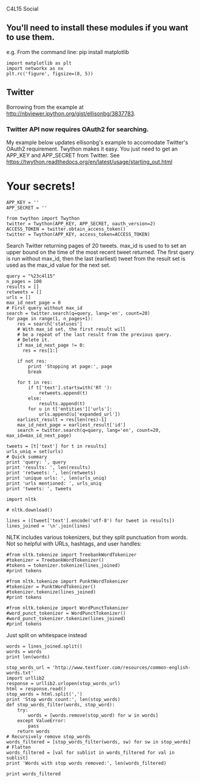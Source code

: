 

C4L15 Social

## You'll need to install these modules if you want to use them.
e.g. From the command line: pip install matplotlib

    import matplotlib as plt
    import networkx as nx
    plt.rc('figure', figsize=(8, 5))

## Twitter
Borrowing from the example at http://nbviewer.ipython.org/gist/ellisonbg/3837783. 
### Twitter API now requires OAuth2 for searching.
My example below updates ellisonbg's example to accomodate Twitter's OAuth2 requirement.
Twython makes it easy. You just need to get an APP_KEY and APP_SECRET from Twitter.
See https://twython.readthedocs.org/en/latest/usage/starting_out.html

# Your secrets!
    APP_KEY = ''
    APP_SECRET = ''

    from twython import Twython
    twitter = Twython(APP_KEY, APP_SECRET, oauth_version=2)
    ACCESS_TOKEN = twitter.obtain_access_token()
    twitter = Twython(APP_KEY, access_token=ACCESS_TOKEN)

Search Twitter returning pages of 20 tweets.
max_id is used to to set an upper bound on the time of the most
recent tweet returned. The first query is run without max_id, then
the last (earliest) tweet from the result set is used as the max_id value for the next
set.

    query = "%23c4l15"
    n_pages = 100
    results = []
    retweets = []
    urls = []
    max_id_next_page = 0
    # First query without max_id
    search = twitter.search(q=query, lang='en', count=20)
    for page in range(1, n_pages+1):
        res = search['statuses']
        # With max_id set, the first result will
        # be a repeat of the last result from the previous query.
        # Delete it.
        if max_id_next_page != 0:
          res = res[1:]
        
        if not res:
            print 'Stopping at page:', page
            break
            
        for t in res:
            if t['text'].startswith('RT '):
                retweets.append(t)
            else:
                results.append(t)
            for u in t['entities']['urls']:
                urls.append(u['expanded_url'])
        earliest_result = res[len(res)-1]
        max_id_next_page = earliest_result['id']
        search = twitter.search(q=query, lang='en', count=20, max_id=max_id_next_page)
        
    tweets = [t['text'] for t in results]
    urls_uniq = set(urls)
    # Quick summary
    print 'query: ', query
    print 'results: ', len(results)
    print 'retweets: ', len(retweets)
    print 'unique urls: ', len(urls_uniq)
    print 'urls mentioned: ', urls_uniq
    print 'tweets: ', tweets
    
    import nltk
    
    # nltk.download()
    
    lines = ([tweet['text'].encode('utf-8') for tweet in results])
    lines_joined = '\n'.join(lines)

NLTK includes various tokenizers, but they split punctuation from words. Not so helpful with URLs, hashtags, and user handles:

    #from nltk.tokenize import TreebankWordTokenizer
    #tokenizer = TreebankWordTokenizer()
    #tokens = tokenizer.tokenize(lines_joined)
    #print tokens
    
    #from nltk.tokenize import PunktWordTokenizer
    #tokenizer = PunktWordTokenizer()
    #tokenizer.tokenize(lines_joined)
    #print tokens
    
    #from nltk.tokenize import WordPunctTokenizer
    #word_punct_tokenizer = WordPunctTokenizer()
    #word_punct_tokenizer.tokenize(lines_joined)
    #print tokens

Just split on whitespace instead

    words = lines_joined.split()
    words = words
    print len(words)
    
    stop_words_url = 'http://www.textfixer.com/resources/common-english-words.txt'
    import urllib2
    response = urllib2.urlopen(stop_words_url)
    html = response.read()
    stop_words = html.split(',')
    print 'Stop words count:', len(stop_words)
    def stop_words_filter(words, stop_word):
        try:
            words = [words.remove(stop_word) for w in words]
        except ValueError:
            pass
        return words
    # Recursively remove stop_words
    words_filtered = [stop_words_filter(words, sw) for sw in stop_words]
    # Flatten
    words_filtered = [val for sublist in words_filtered for val in sublist]
    print 'Words with stop words removed:', len(words_filtered)
    
    print words_filtered
